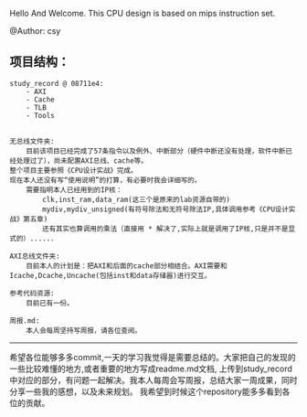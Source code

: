 Hello And Welcome.
This CPU design is based on mips instruction set.

@Author: csy

## 项目结构：

    study_record @ 08711e4:
        - AXI
        - Cache
        - TLB
        - Tools


    无总线文件夹:
        目前该项目已经完成了57条指令以及例外、中断部分（硬件中断还没有处理，软件中断已经处理过了），尚未配置AXI总线、cache等。
    整个项目主要参照《CPU设计实战》完成。
    现在本人还没有写“使用说明”的打算，有必要时我会详细写的。
        需要指明本人已经用到的IP核：
            clk,inst_ram,data_ram(这三个是原来的lab资源自带的)
            mydiv,mydiv_unsigned(有符号除法和无符号除法IP,具体调用参考《CPU设计实战》第五章)
            还有其实也算调用的乘法（直接用 * 解决了,实际上就是调用了IP核,只是并不是显式的）......
    
    AXI总线文件夹:
        目前本人的计划是：把AXI和后面的cache部分相结合。AXI需要和Icache,Dcache,Uncache(包括inst和data存储器)进行交互。

    参考代码资源:
        目前已有一份。
    
    周报.md:
        本人会每周坚持写周报，请各位查阅。
---
希望各位能够多多commit,一天的学习我觉得是需要总结的。大家把自己的发现的一些比较难懂的地方,或者重要的地方写成readme.md文档,
上传到study_record中对应的部分，有问题一起解决。我本人每周会写周报，总结大家一周成果，同时分享一些我的感想，以及未来规划。
我希望到时候这个repository能多多看到各位的贡献。

